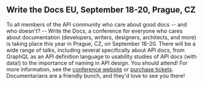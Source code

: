 ## Write the Docs EU, September 18-20, Prague, CZ

To all members of the API community who care about good docs -- and who doesn't? -- Write the Docs, a conference for everyone who cares about documentation (developers, writers, designers, architects, and more) is taking place this year in Prague, CZ, on September 18-20. There will be a wide range of talks, including several specifically about API docs, from GraphQL as an API definition language to usability studies of API docs (with data!) to the importance of naming in API design. You should attend! For more information, see the [conference website](http://www.writethedocs.org/conf/eu/2016/) or [purchase tickets](https://ti.to/writethedocs/write-the-docs-eu-2016?_=). Documentarians are a friendly bunch, and they'd love to see you there!